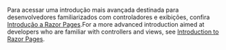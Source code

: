 <span data-ttu-id="48511-101">Para acessar uma introdução mais avançada destinada para desenvolvedores familiarizados com controladores e exibições, confira [Introdução a Razor Pages](xref:razor-pages/index).</span><span class="sxs-lookup"><span data-stu-id="48511-101">For a more advanced introduction aimed at developers who are familiar with controllers and views, see [Introduction to Razor Pages](xref:razor-pages/index).</span></span>
